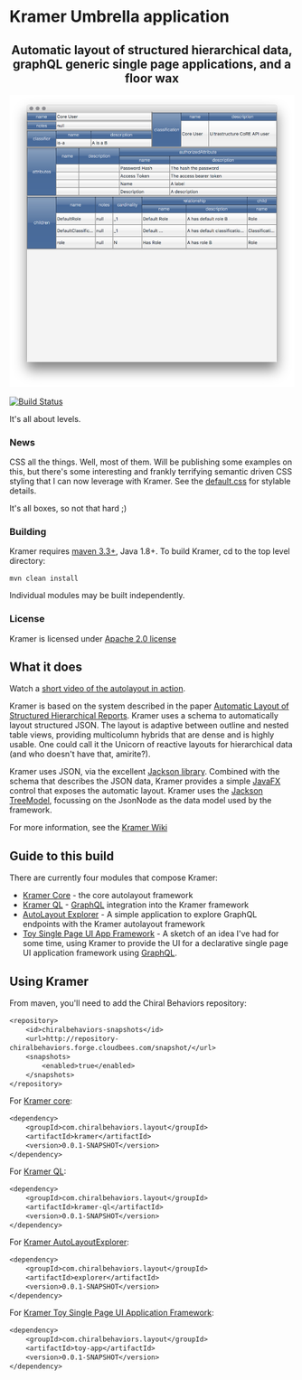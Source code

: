 # Kramer Umbrella application

<h2 style="text-align: center;" markdown="1">Automatic layout of structured hierarchical data, graphQL generic single page applications, and a floor wax</h2>

![alt text](media/autolayout.png "Logo Title Text 1")

[![Build Status](https://chiralbehaviors.ci.cloudbees.com/buildStatus/icon?job=Kramer)](https://chiralbehaviors.ci.cloudbees.com/job/Kramer/)


It's all about levels.

### News

CSS all the things.  Well, most of them.  Will be publishing some examples on this, but there's some interesting and frankly terrifying semantic driven CSS styling that I can now leverage with Kramer.  See the [default.css](https://github.com/ChiralBehaviors/Kramer/blob/master/kramer/src/main/resources/com/chiralbehaviors/layout/default.css) for stylable details.

It's all boxes, so not that hard ;)

### Building
Kramer requires [maven 3.3+](https://maven.apache.org), Java 1.8+.  To build Kramer, cd to the top level directory:

    mvn clean install
    
Individual modules may be built independently.

### License
Kramer is licensed under [Apache 2.0 license](LICENSE)

## What it does
Watch a [short video of the autolayout in action](https://youtu.be/I8s2Qv7ssQM).

Kramer is based on the system described in the paper [Automatic Layout of Structured Hierarchical Reports](http://people.csail.mit.edu/ebakke/research/reportlayout_infovis2013.pdf).  Kramer uses a schema to automatically layout structured JSON.  The layout is adaptive between outline and nested table views, providing multicolumn hybrids that are dense and is highly usable.  One could call it the Unicorn of reactive layouts for hierarchical data (and who doesn't have that, amirite?).

Kramer uses JSON, via the excellent [Jackson library](https://github.com/FasterXML/jackson).  Combined with the schema that describes the JSON data, Kramer provides a simple [JavaFX](http://docs.oracle.com/javase/8/javafx/get-started-tutorial/jfx-overview.htm#JFXST784) control that exposes the automatic layout.  Kramer uses the [Jackson TreeModel](http://wiki.fasterxml.com/JacksonTreeModel), focussing on the JsonNode as the data model used by the framework.

For more information, see the [Kramer Wiki](https://github.com/ChiralBehaviors/Kramer/wiki)

## Guide to this build

There are currently four modules that compose Kramer:

 - [Kramer Core](kramer/README.md) - the core autolayout framework
 - [Kramer QL](kramer-ql/README.md) - [GraphQL](http://graphql.org) integration into the Kramer framework
 - [AutoLayout Explorer](explorer/README.md) - A simple application to explore GraphQL endpoints with the Kramer autolayout framework
 - [Toy Single Page UI App Framework](toy-app/README.md) - A sketch of an idea I've had for some time, using Kramer to provide the UI for a declarative single page UI application framework using [GraphQL](http://graphql.org).

## Using Kramer

From maven, you'll need to add the Chiral Behaviors repository:
    
	<repository>
		<id>chiralbehaviors-snapshots</id>
		<url>http://repository-chiralbehaviors.forge.cloudbees.com/snapshot/</url>
		<snapshots>
			<enabled>true</enabled>
		</snapshots>
	</repository>

For [Kramer core](kramer/README.md):

    
	<dependency>
		<groupId>com.chiralbehaviors.layout</groupId>
		<artifactId>kramer</artifactId>
		<version>0.0.1-SNAPSHOT</version>
	</dependency>

For [Kramer QL](kramer-ql/README.md):

	<dependency>
		<groupId>com.chiralbehaviors.layout</groupId>
		<artifactId>kramer-ql</artifactId>
		<version>0.0.1-SNAPSHOT</version>
	</dependency>

For [Kramer AutoLayoutExplorer](explorer/README.md):

	<dependency>
		<groupId>com.chiralbehaviors.layout</groupId>
		<artifactId>explorer</artifactId>
		<version>0.0.1-SNAPSHOT</version>
	</dependency>

For [Kramer Toy Single Page UI Application Framework](toy-app/README.md):

	<dependency>
		<groupId>com.chiralbehaviors.layout</groupId>
		<artifactId>toy-app</artifactId>
		<version>0.0.1-SNAPSHOT</version>
	</dependency>